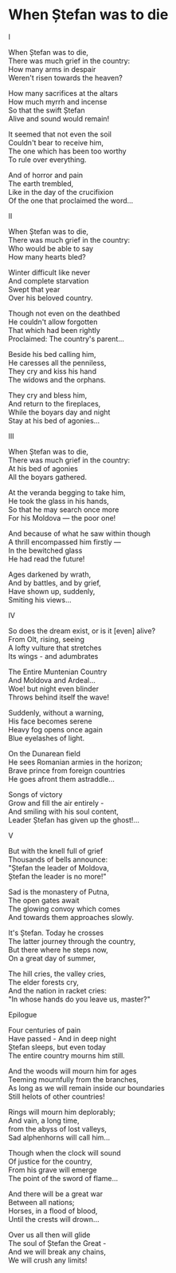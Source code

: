 # When Ștefan was to die

I

When Ștefan was to die,\
There was much grief in the country:\
How many arms in despair\
Weren't risen towards the heaven?

How many sacrifices at the altars\
How much myrrh and incense\
So that the swift Ștefan\
Alive and sound would remain!

It seemed that not even the soil\
Couldn't bear to receive him,\
The one which has been too worthy\
To rule over everything.

And of horror and pain\
The earth trembled,\
Like in the day of the crucifixion\
Of the one that proclaimed the word...

II

When Ștefan was to die,\
There was much grief in the country:\
Who would be able to say\
How many hearts bled?

Winter difficult like never\
And complete starvation\
Swept that year\
Over his beloved country.

Though not even on the deathbed\
He couldn't allow forgotten\
That which had been rightly\
Proclaimed: The country's parent...

Beside his bed calling him,\
He caresses all the penniless,\
They cry and kiss his hand\
The widows and the orphans.

They cry and bless him,\
And return to the fireplaces,\
While the boyars day and night\
Stay at his bed of agonies...

III

When Ștefan was to die,\
There was much grief in the country:\
At his bed of agonies\
All the boyars gathered.

At the veranda begging to take him,\
He took the glass in his hands,\
So that he may search once more\
For his Moldova — the poor one!

And because of what he saw within though\
A thrill encompassed him firstly —\
In the bewitched glass\
He had read the future!

Ages darkened by wrath,\
And by battles, and by grief,\
Have shown up, suddenly,\
Smiting his views...

IV

So does the dream exist, or is it [even] alive?\
From Olt, rising, seeing\
A lofty vulture that stretches\
Its wings - and adumbrates

The Entire Muntenian Country\
And Moldova and Ardeal...\
Woe! but night even blinder\
Throws behind itself the wave!

Suddenly, without a warning,\
His face becomes serene\
Heavy fog opens once again\
Blue eyelashes of light.

On the Dunarean field\
He sees Romanian armies in the horizon;\
Brave prince from foreign countries\
He goes afront them astraddle...

Songs of victory\
Grow and fill the air entirely -\
And smiling with his soul content,\
Leader Ștefan has given up the ghost!...

V

But with the knell full of grief\
Thousands of bells announce:\
"Ștefan the leader of Moldova,\
Ștefan the leader is no more!"

Sad is the monastery of Putna,\
The open gates await\
The glowing convoy which comes\
And towards them approaches slowly.

It's Ștefan. Today he crosses\
The latter journey through the country,\
But there where he steps now,\
On a great day of summer,

The hill cries, the valley cries,\
The elder forests cry,\
And the nation in racket cries:\
"In whose hands do you leave us, master?"

Epilogue

Four centuries of pain\
Have passed - And in deep night\
Ștefan sleeps, but even today\
The entire country mourns him still.

And the woods will mourn him for ages\
Teeming mournfully from the branches,\
As long as we will remain inside our boundaries\
Still helots of other countries!

Rings will mourn him deplorably;\
And vain, a long time,\
from the abyss of lost valleys,\
Sad alphenhorns will call him...

Though when the clock will sound\
Of justice for the country,\
From his grave will emerge\
The point of the sword of flame...

And there will be a great war\
Between all nations;\
Horses, in a flood of blood,\
Until the crests will drown...

Over us all then will glide\
The soul of Ștefan the Great -\
And we will break any chains,\
We will crush any limits!
